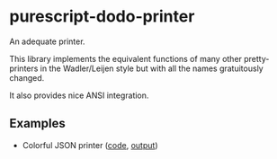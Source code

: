 # purescript-dodo-printer

An adequate printer.

This library implements the equivalent functions of many other pretty-printers in
the Wadler/Leijen style but with all the names gratuitously changed.

It also provides nice ANSI integration.

## Examples

* Colorful JSON printer ([code](test/snapshots/DodoExampleJson.purs), [output](test/snapshots/DodoExampleJson.output))
